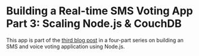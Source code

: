 Building a Real-time SMS Voting App Part 3: Scaling Node.js & CouchDB
=====================================================================

This app is part of the [third blog post][1] in a four-part series on building an SMS and voice voting application using Node.js. 



[1]: http://www.twilio.com/blog/2013/01/building-a-real-time-sms-voting-app-part-3-scaling-node-js-and-couchdb.html
